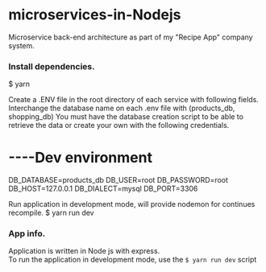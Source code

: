 # microservices-in-Nodejs

Microservice back-end architecture as part of my "Recipe App" company system. 

### Install dependencies.
$ yarn

Create a .ENV file in the root directory of each service with following fields. Interchange the database name on each .env file with (products_db, shopping_db)
You must have the database creation script to be able to retrieve the data or create your own with the following credentials.
# ----Dev environment
DB_DATABASE=products_db
DB_USER=root
DB_PASSWORD=root
DB_HOST=127.0.0.1
DB_DIALECT=mysql
DB_PORT=3306

Run application in development mode, will provide nodemon for continues recompile.
$ yarn run dev
  

### App info.

Application is written in Node js with express.  
To run the application in development mode, use the `$ yarn run dev` script  
